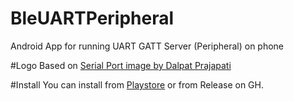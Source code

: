 # BleUARTPeripheral
Android App for running UART GATT Server (Peripheral)  on phone


#Logo
Based on [Serial Port image by Dalpat Prajapati](https://thenounproject.com/DalpatPrajapati/)

#Install
You can install from [Playstore](https://play.google.com/store/apps/details?id=thejeshgn.com.bleuartperipheral) or from Release on GH.
